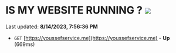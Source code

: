 # IS MY WEBSITE RUNNING ? [![](https://img.shields.io/static/v1?label=Sponsor&message=%E2%9D%A4&logo=GitHub&color=%23fe8e86)](https://github.com/sponsors/<username>)

Last updated: **8/14/2023, 7:56:36 PM**

- `GET` [https://youssefservice.me](https://youssefservice.me) - **Up** (669ms)
